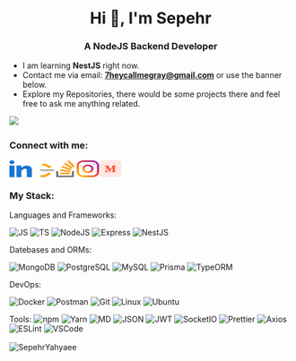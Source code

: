 <h1 align="center">Hi 👋, I'm Sepehr</h1>
<h3 align="center">A NodeJS Backend Developer</h3>

- I am learning **NestJS** right now.
- Contact me via email: **7heycallmegray@gmail.com** or use the banner below.
- Explore my Repositories, there would be some projects there and feel free to ask me anything related.

<div>
<a href = "mailto:7heycallmegray@gmail.com"><img src="https://ziadoua.github.io/m3-Markdown-Badges/badges/Gmail/gmail2.svg" target="_blank"></a>
</div><h3 align="left">Connect with me:</h3>
<p align="left">
<a href="https://linkedin.com/in/sepehr-yahyaee-3371922ba" target="blank"><img align="center" src="https://raw.githubusercontent.com/teamedwardforever/Readme-Generator/71f25dd8b98329b168142a6b782a107b75eab178/svg/Social/linked-in-alt.svg" alt="sepehr-yahyaee-3371922ba" height="30" width="40" /></a><a href="https://www.leetcode.com/SepehrYahyaee" target="blank"><img align="center" src="https://raw.githubusercontent.com/teamedwardforever/Readme-Generator/71f25dd8b98329b168142a6b782a107b75eab178/svg/Social/leet-code.svg" alt="SepehrYahyaee" height="30" width="40" /></a><a href="https://stackoverflow.com/users/23586275/sepehr-yahyaee" target="blank"><img align="center" src="https://raw.githubusercontent.com/teamedwardforever/Readme-Generator/71f25dd8b98329b168142a6b782a107b75eab178/svg/Social/stack-overflow.svg" alt="23586275/sepehr-yahyaee" height="30" width="40" /></a><a href="https://instagram.com/sepehryahyaee" target="blank"><img align="center" src="https://raw.githubusercontent.com/teamedwardforever/Readme-Generator/71f25dd8b98329b168142a6b782a107b75eab178/svg/Social/instagram.svg" alt="sepehryahyaee" height="30" width="40" /></a><a href="https://medium.com/@7heycallmegray" target="blank"><img align="center" src="https://raw.githubusercontent.com/teamedwardforever/Readme-Generator/71f25dd8b98329b168142a6b782a107b75eab178/svg/Social/medium.svg" alt="@7heycallmegray" height="30" width="40" /></a></p>

<h3 align="left">My Stack:</h3>
<p align="left">
<div>
Languages and Frameworks:
  
![JS](https://ziadoua.github.io/m3-Markdown-Badges/badges/Javascript/javascript3.svg)
![TS](	https://ziadoua.github.io/m3-Markdown-Badges/badges/TypeScript/typescript1.svg)
![NodeJS](https://ziadoua.github.io/m3-Markdown-Badges/badges/NodeJS/nodejs2.svg)
![Express](https://ziadoua.github.io/m3-Markdown-Badges/badges/Express/express2.svg)
![NestJS](https://ziadoua.github.io/m3-Markdown-Badges/badges/NestJS/nestjs1.svg)
  
Datebases and ORMs:

![MongoDB](https://ziadoua.github.io/m3-Markdown-Badges/badges/MongoDB/mongodb1.svg)
![PostgreSQL](https://ziadoua.github.io/m3-Markdown-Badges/badges/PostgreSQL/postgresql2.svg)
![MySQL](	https://ziadoua.github.io/m3-Markdown-Badges/badges/MySQL/mysql1.svg)
![Prisma](https://ziadoua.github.io/m3-Markdown-Badges/badges/Prisma/prisma1.svg)
![TypeORM](https://ziadoua.github.io/m3-Markdown-Badges/badges/TypeORM/typeorm2.svg)

DevOps:

![Docker](https://ziadoua.github.io/m3-Markdown-Badges/badges/Docker/docker3.svg)
![Postman](https://ziadoua.github.io/m3-Markdown-Badges/badges/Postman/postman1.svg)
![Git](https://ziadoua.github.io/m3-Markdown-Badges/badges/Git/git2.svg)
![Linux](https://ziadoua.github.io/m3-Markdown-Badges/badges/Linux/linux2.svg)
![Ubuntu](https://ziadoua.github.io/m3-Markdown-Badges/badges/Ubuntu/ubuntu1.svg)

Tools:
![npm](https://ziadoua.github.io/m3-Markdown-Badges/badges/npm/npm1.svg)
![Yarn](https://ziadoua.github.io/m3-Markdown-Badges/badges/Yarn/yarn2.svg)
![MD](https://ziadoua.github.io/m3-Markdown-Badges/badges/Markdown/markdown3.svg)
![JSON](https://ziadoua.github.io/m3-Markdown-Badges/badges/JSON/json2.svg)
![JWT](https://ziadoua.github.io/m3-Markdown-Badges/badges/JWT/jwt1.svg)
![SocketIO](https://ziadoua.github.io/m3-Markdown-Badges/badges/SocketIO/socketio3.svg)
![Prettier](https://ziadoua.github.io/m3-Markdown-Badges/badges/Prettier/prettier1.svg)
![Axios](https://ziadoua.github.io/m3-Markdown-Badges/badges/Axios/axios1.svg)
![ESLint](https://ziadoua.github.io/m3-Markdown-Badges/badges/ESLint/eslint1.svg)
![VSCode](https://ziadoua.github.io/m3-Markdown-Badges/badges/VisualStudioCode/visualstudiocode2.svg)

</div>
</p>

<img align="center" height="180em" src="https://github-readme-stats.vercel.app/api/top-langs/?username=SepehrYahyaee&langs_count=8&theme=transparent" alt=SepehrYahyaee />
